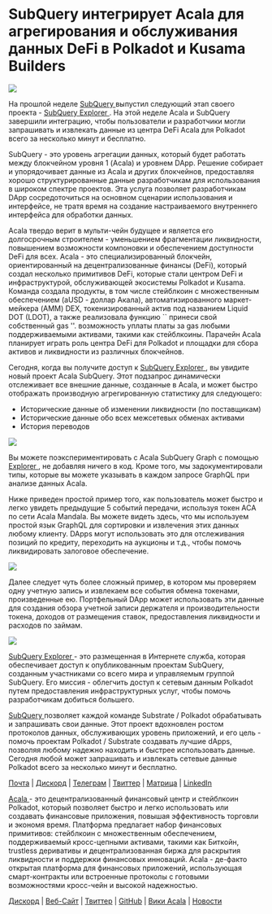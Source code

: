 # SubQuery интегрирует Acala для агрегирования и обслуживания данных DeFi в Polkadot и Kusama Builders

![](https://miro.medium.com/max/1400/1*cg4kJs0WEcyPP73EAtHomA.png)

На прошлой неделе [ SubQuery ](https://www.subquery.network/) выпустил следующий этап своего проекта - [ SubQuery Explorer ](https://explorer.subquery.network/). На этой неделе Acala и SubQuery завершили интеграцию, чтобы пользователи и разработчики могли запрашивать и извлекать данные из центра DeFi Acala для Polkadot всего за несколько минут и бесплатно.

SubQuery - это уровень агрегации данных, который будет работать между блокчейном уровня 1 (Acala) и уровнем DApp. Решение собирает и упорядочивает данные из Acala и других блокчейнов, предоставляя хорошо структурированные данные разработчикам для использования в широком спектре проектов. Эта услуга позволяет разработчикам DApp сосредоточиться на основном сценарии использования и интерфейсе, не тратя время на создание настраиваемого внутреннего интерфейса для обработки данных.

Acala твердо верит в мульти-чейн будущее и является его долгосрочным строителем - уменьшением фрагментации ликвидности, повышением возможности компоновки и обеспечением доступности DeFi для всех. Acala - это специализированный блокчейн, ориентированный на децентрализованные финансы (DeFi), который создал несколько примитивов DeFi, которые стали центром DeFi и инфраструктурой, обслуживающей экосистемы Polkadot и Kusama. Команда создала продукты, в том числе стейблкоин с множественным обеспечением (aUSD - доллар Акала), автоматизированного маркет-мейкера (AMM) DEX, токенизированный актив под названием Liquid DOT (LDOT), а также реализовала функцию `` принеси свой собственный gas ''. возможность уплаты платы за gas любыми поддерживаемыми активами, такими как стейблкоины. Парачейн Acala планирует играть роль центра DeFi для Polkadot и площадки для сбора активов и ликвидности из различных блокчейнов.

Сегодня, когда вы получите доступ к [ SubQuery Explorer ](https://explorer.subquery.network/), вы увидите новый проект Acala SubQuery. Этот подзапрос динамически отслеживает все внешние данные, созданные в Acala, и может быстро отображать производную агрегированную статистику для следующего:

-   Исторические данные об изменении ликвидности (по поставщикам)
-   Исторические данные обо всех межсетевых обменах активами
-   История переводов

![](https://miro.medium.com/max/1400/0*sXPljA1RE754fuDQ)

Вы можете поэкспериментировать с Acala SubQuery Graph с помощью [ Explorer ](https://explorer.subquery.network/), не добавляя ничего в код. Кроме того, мы задокументировали типы, которые вы можете указывать в каждом запросе GraphQL при анализе данных Acala.

Ниже приведен простой пример того, как пользователь может быстро и легко увидеть предыдущие 5 событий передачи, используя токен ACA по сети Acala Mandala. Вы можете видеть здесь, что мы используем простой язык GraphQL для сортировки и извлечения этих данных любому клиенту. DApps могут использовать это для отслеживания позиций по кредиту, переходить на аукционы и т.д., чтобы помочь ликвидировать залоговое обеспечение.

![](https://miro.medium.com/max/1400/0*zlxPf2tz8DVX95kY)

Далее следует чуть более сложный пример, в котором мы проверяем одну учетную запись и извлекаем все события обмена токенами, произведенные ею. Портфельный DApp может использовать эти данные для создания обзора учетной записи держателя и производительности токена, доходов от размещения ставок, предоставления ликвидности и расходов по займам.

![](https://miro.medium.com/max/1400/0*hdTbn41vDvIYuv3_)

[ SubQuery Explorer ](https://explorer.subquery.network/) - это размещенная в Интернете служба, которая обеспечивает доступ к опубликованным проектам SubQuery, созданным участниками со всего мира и управляемым группой SubQuery. Его миссия - облегчить доступ к сетевым данным Polkadot путем предоставления инфраструктурных услуг, чтобы помочь разработчикам добиться большего.

[ SubQuery ](https://www.subquery.network/) позволяет каждой команде Substrate / Polkadot обрабатывать и запрашивать свои данные. Этот проект вдохновлен ростом протоколов данных, обслуживающих уровень приложений, и его цель - помочь проектам Polkadot / Substrate создавать лучшие dApps, позволяя любому надежно находить и быстрее использовать данные. Сегодня любой может запрашивать и извлекать сетевые данные Polkadot всего за несколько минут и бесплатно.

[Почта](mailto:hello@subquery.network) | [Дискорд](https://discord.com/invite/78zg8aBSMG) | [Телеграм](https://t.me/subquerynetwork) | [Твиттер](https://twitter.com/subquerynetwork) | [Матрица](https://matrix.to/#/#subquery:matrix.org) | [LinkedIn](https://www.linkedin.com/company/subquery)

[ Acala ](http://acala.network/) - это децентрализованный финансовый центр и стейблкоин Polkadot, который позволяет быстро и легко использовать или создавать финансовые приложения, повышая эффективность торговли и экономя время. Платформа предлагает набор финансовых примитивов: стейблкоин с множественным обеспечением, поддерживаемый кросс-цепными активами, такими как Биткойн, trustless деривативы и децентрализованная биржа для раскрытия ликвидности и поддержки финансовых инноваций. Acala - де-факто открытая платформа для финансовых приложений, использующая смарт-контракты или встроенные протоколы с готовыми возможностями кросс-чейн и высокой надежностью.

[Дискорд](https://discord.gg/vdbFVCH) | [Веб-Сайт](https://acala.network/) | [Твиттер](https://twitter.com/AcalaNetwork) | [GitHub](https://github.com/AcalaNetwork/Acala) | [Вики Acala](https://github.com/AcalaNetwork/Acala/wiki) | [Новости](https://share.hsforms.com/1X9RxkXk-R62I0VNbATaDXw4h8qc)